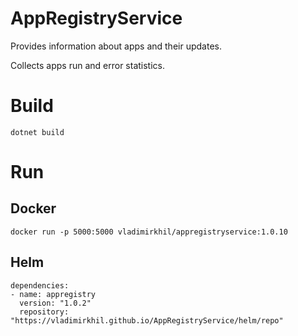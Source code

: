 # AppRegistryService

Provides information about apps and their updates.

Collects apps run and error statistics.

# Build

    dotnet build

# Run

## Docker


    docker run -p 5000:5000 vladimirkhil/appregistryservice:1.0.10


## Helm


    dependencies:
    - name: appregistry
      version: "1.0.2"
      repository: "https://vladimirkhil.github.io/AppRegistryService/helm/repo"